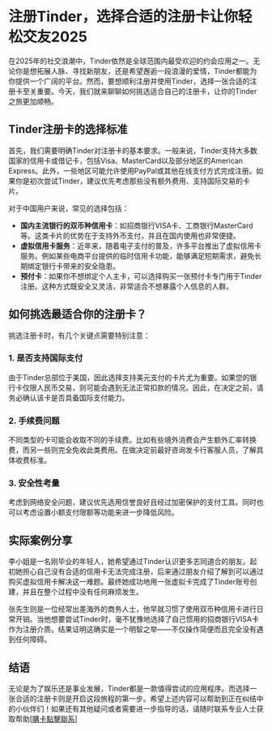 # 注册Tinder，选择合适的注册卡让你轻松交友2025

在2025年的社交浪潮中，Tinder依然是全球范围内最受欢迎的约会应用之一。无论你是想拓展人脉、寻找新朋友，还是希望邂逅一段浪漫的爱情，Tinder都能为你提供一个广阔的平台。然而，要想顺利注册并使用Tinder，选择一张合适的注册卡至关重要。今天，我们就来聊聊如何挑选适合自己的注册卡，让你的Tinder之旅更加顺畅。

## Tinder注册卡的选择标准

首先，我们需要明确Tinder对注册卡的基本要求。一般来说，Tinder支持大多数国家的信用卡或借记卡，包括Visa、MasterCard以及部分地区的American Express。此外，一些地区可能允许使用PayPal或其他在线支付方式完成注册。如果你是初次尝试Tinder，建议优先考虑那些没有额外费用、支持国际交易的卡片。

对于中国用户来说，常见的选择包括：

- **国内主流银行的双币种信用卡**：如招商银行VISA卡、工商银行MasterCard等。这类卡片的优势在于支持外币支付，并且在国内使用也非常便捷。
- **虚拟信用卡服务**：近年来，随着电子支付的普及，许多平台推出了虚拟信用卡服务。例如某些电商平台提供的临时信用卡功能，能够满足短期需求，避免长期绑定银行卡带来的安全隐患。
- **预付卡**：如果你不想绑定个人主卡，可以选择购买一张预付卡专门用于Tinder注册。这种方式既安全又灵活，非常适合不想暴露个人信息的人群。

## 如何挑选最适合你的注册卡？

挑选注册卡时，有几个关键点需要特别注意：

### 1. 是否支持国际支付

由于Tinder总部位于美国，因此选择支持美元支付的卡片尤为重要。如果您的银行卡仅限人民币交易，则可能会遇到无法正常扣款的情况。因此，在决定之前，请务必确认该卡是否具备国际支付能力。

### 2. 手续费问题

不同类型的卡可能会收取不同的手续费。比如有些境外消费会产生额外汇率转换费，而另一些则完全免收此类费用。在做决定前最好咨询发卡行客服人员，了解具体收费标准。

### 3. 安全性考量

考虑到网络安全问题，建议优先选用信誉良好且经过加密保护的支付工具。同时也可以考虑设置小额支付限额等功能来进一步降低风险。

## 实际案例分享

李小姐是一名刚毕业的年轻人，她希望通过Tinder认识更多志同道合的朋友。起初她担心自己没有合适的信用卡无法完成注册，后来通过朋友介绍了解到可以通过购买虚拟信用卡解决这一难题。最终她成功地用一张虚拟卡完成了Tinder账号创建，并且在整个过程中没有任何麻烦发生。

张先生则是一位经常出差海外的商务人士，他早就习惯了使用双币种信用卡进行日常开销。当他想要尝试Tinder时，毫不犹豫地选择了自己惯用的招商银行VISA卡作为注册介质。结果证明这确实是一个明智之举——不仅操作简便而且完全没有遇到任何障碍。

## 结语

无论是为了娱乐还是事业发展，Tinder都是一款值得尝试的应用程序。而选择一张合适的注册卡则是开启这段旅程的第一步。希望上述内容可以帮助到正在纠结中的小伙伴们！如果还有其他疑问或者需要进一步指导的话，请随时联系专业人士获取帮助[[購卡點擊聯系](https://t.me/s/esim1088)]